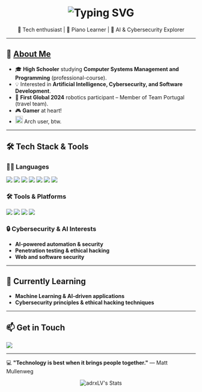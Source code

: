 <h1 align="center">
  <img src="https://readme-typing-svg.demolab.com?font=Fira+Code&size=25&pause=500&color=EBDBB2&center=true&vCenter=true&width=500&lines=%F0%9F%91%8B+Hey+there!+I'm+Adriano+Vilhena;Welcome+to+my+GitHub+profile!" alt="Typing SVG" />
</h1>


<p align="center">
  🚀 Tech enthusiast | 🎹 Piano Learner | 🤖 AI & Cybersecurity Explorer  
</p>  

---

## 🧐 [About Me](https://adrxlv.github.io/portfolio/)
- 🎓 **High Schooler** studying **Computer Systems Management and Programming** (professional-course).  
- 💡 Interested in **Artificial Intelligence, Cybersecurity, and Software Development**.  
- 🤖 **First Global 2024** robotics participant – Member of Team Portugal (travel team).  
- 🎮 **Gamer** at heart!
- <img src="https://www.svgrepo.com/show/349296/arch-linux.svg" alt="Arch Linux" width="20" height="20"/> Arch user, btw.




---

## 🛠️ Tech Stack & Tools  
### 👨‍💻 Languages  
<p align="left">
  <img src="https://img.shields.io/badge/Python-%23D79921?style=for-the-badge&logo=python&logoColor=white" />
  <img src="https://img.shields.io/badge/Java-%238F3F71?style=for-the-badge&logo=java&logoColor=white" />
  <img src="https://img.shields.io/badge/C-%23B57614?style=for-the-badge&logo=c&logoColor=white" />
  <img src="https://img.shields.io/badge/C++-%23945818?style=for-the-badge&logo=c%2B%2B&logoColor=white" />
  <img src="https://img.shields.io/badge/C%23-%238F3F71?style=for-the-badge&logo=csharp&logoColor=white" />
  <img src="https://img.shields.io/badge/HTML5-%23D65D0E?style=for-the-badge&logo=html5&logoColor=white" />
  <img src="https://img.shields.io/badge/CSS3-%238EC07C?style=for-the-badge&logo=css3&logoColor=white" />
</p>

### 🛠️ Tools & Platforms  
<p align="left">
  <img src="https://img.shields.io/badge/Git-%23D79921?style=for-the-badge&logo=git&logoColor=white" />
  <img src="https://img.shields.io/badge/Docker-%238F3F71?style=for-the-badge&logo=docker&logoColor=white" />
  <img src="https://img.shields.io/badge/Ollama-%23945818?style=for-the-badge" />
  <img src="https://img.shields.io/badge/JetBrains%20IDEs-%23B57614?style=for-the-badge&logo=jetbrains&logoColor=white" />
</p>

### 🔒 Cybersecurity & AI Interests  
- **AI-powered automation & security**  
- **Penetration testing & ethical hacking**  
- **Web and software security**  

---

## 🌱 Currently Learning  
- **Machine Learning & AI-driven applications**  
- **Cybersecurity principles & ethical hacking techniques**  

---

## 📫 Get in Touch  
<p align="left">
  <a href="https://www.linkedin.com/in/adriano-vilhena-a0493b332/">
    <img src="https://img.shields.io/badge/LinkedIn-Adriano%20Vilhena-blue?style=for-the-badge&logo=linkedin" />
  </a>
</p>

---

💻 **"Technology is best when it brings people together."** — Matt Mullenweg

<p align="center">
  <img src="https://github-readme-stats.vercel.app/api?username=adrxLV&theme=gruvbox&show_icons=true&hide_border=true&count_private=true" alt="adrxLV's Stats" />
</p>
